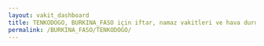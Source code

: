 ```yaml
---
layout: vakit_dashboard
title: TENKODOGO, BURKINA_FASO için iftar, namaz vakitleri ve hava durumu - ilçe/eyalet seç
permalink: /BURKINA_FASO/TENKODOGO/
---
```


<script type="text/javascript">
  var GLOBAL_COUNTRY = 'BURKINA_FASO';
  var GLOBAL_CITY = 'TENKODOGO';
  var GLOBAL_STATE = '';
  var lat = 72;
  var lon = 21;
</script>

